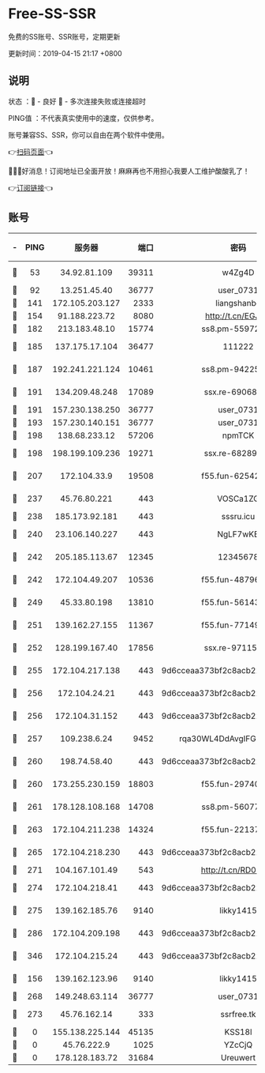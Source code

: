 # Free-SS-SSR

免费的SS账号、SSR账号，定期更新

更新时间：2019-04-15 21:17 +0800

## 说明

状态     ：🙂 - 良好 🙁 - 多次连接失败或连接超时

PING值   ：不代表真实使用中的速度，仅供参考。

账号兼容SS、SSR，你可以自由在两个软件中使用。

👉[扫码页面](https://liesauer.github.io/Free-SS-SSR/)👈

🎉🎉🎉好消息！订阅地址已全面开放！麻麻再也不用担心我要人工维护酸酸乳了！

👉[订阅链接](https://www.liesauer.net/yogurt/subscribe?ACCESS_TOKEN=DAYxR3mMaZAsaqUb)👈

## 账号

|-|PING|服务器|端口|密码|加密方式|区域|
|:----:|:----:|:-----:|-----:|:----:|:----:|:----:|
|🙂|53|34.92.81.109|39311|w4Zg4D|chacha20-ietf|US|
|🙂|92|13.251.45.40|36777|user_0731|chacha20|SG|
|🙂|141|172.105.203.127|2333|liangshanbo|chacha20|JP|
|🙂|154|91.188.223.72|8080|http://t.cn/EGJIyrl|rc4-md5|RU|
|🙂|182|213.183.48.10|15774|ss8.pm-55972403|rc4-md5|RU|
|🙂|185|137.175.17.104|36477|111222|aes-256-cfb|US|
|🙂|187|192.241.221.124|10461|ss8.pm-94225903|aes-256-cfb|US|
|🙂|191|134.209.48.248|17089|ssx.re-69068513|aes-256-cfb|US|
|🙂|191|157.230.138.250|36777|user_0731|chacha20|US|
|🙂|193|157.230.140.151|36777|user_0731|chacha20|US|
|🙂|198|138.68.233.12|57206|npmTCK|rc4-md5|US|
|🙂|198|198.199.109.236|19271|ssx.re-68289333|aes-256-cfb|US|
|🙂|207|172.104.33.9|19508|f55.fun-62542017|aes-256-cfb|SG|
|🙂|237|45.76.80.221|443|VOSCa1ZG|aes-256-cfb|DE|
|🙂|238|185.173.92.181|443|sssru.icu|rc4-md5|RU|
|🙂|240|23.106.140.227|443|NgLF7wKB|aes-256-cfb|US|
|🙂|242|205.185.113.67|12345|12345678|aes-256-cfb|US|
|🙂|242|172.104.49.207|10536|f55.fun-48796912|aes-256-cfb|SG|
|🙂|249|45.33.80.198|13810|f55.fun-56143757|aes-256-cfb|US|
|🙂|251|139.162.27.155|11367|f55.fun-77149220|aes-256-cfb|SG|
|🙂|252|128.199.167.40|17856|ssx.re-97115769|aes-256-cfb|SG|
|🙂|255|172.104.217.138|443|9d6cceaa373bf2c8acb22e60b6a58be6|aes-256-cfb|US|
|🙂|256|172.104.24.21|443|9d6cceaa373bf2c8acb22e60b6a58be6|aes-256-cfb|US|
|🙂|256|172.104.31.152|443|9d6cceaa373bf2c8acb22e60b6a58be6|aes-256-cfb|US|
|🙂|257|109.238.6.24|9452|rqa30WL4DdAvgIFG6Fs3znzTa|aes-256-cfb|FR|
|🙂|260|198.74.58.40|443|9d6cceaa373bf2c8acb22e60b6a58be6|aes-256-cfb|US|
|🙂|260|173.255.230.159|18803|f55.fun-29740639|aes-256-cfb|US|
|🙂|261|178.128.108.168|14708|ss8.pm-56077584|aes-256-cfb|SG|
|🙂|263|172.104.211.238|14324|f55.fun-22137524|aes-256-cfb|US|
|🙂|265|172.104.218.230|443|9d6cceaa373bf2c8acb22e60b6a58be6|aes-256-cfb|US|
|🙂|271|104.167.101.49|543|http://t.cn/RD0D7sx|rc4-md5|CA|
|🙂|274|172.104.218.41|443|9d6cceaa373bf2c8acb22e60b6a58be6|aes-256-cfb|US|
|🙂|275|139.162.185.76|9140|likky1415|aes-256-cfb|DE|
|🙂|286|172.104.209.198|443|9d6cceaa373bf2c8acb22e60b6a58be6|aes-256-cfb|US|
|🙂|346|172.104.215.24|443|9d6cceaa373bf2c8acb22e60b6a58be6|aes-256-cfb|US|
|🙂|156|139.162.123.96|9140|likky1415|aes-256-cfb|JP|
|🙂|268|149.248.63.114|36777|user_0731|chacha20|CA|
|🙂|273|45.76.162.14|333|ssrfree.tk|aes-256-cfb|SG|
|🙁|0|155.138.225.144|45135|KSS18l|rc4-md5|US|
|🙁|0|45.76.222.9|1025|YZcCjQ|rc4-md5|JP|
|🙁|0|178.128.183.72|31684|Ureuwert|chacha20|US|
